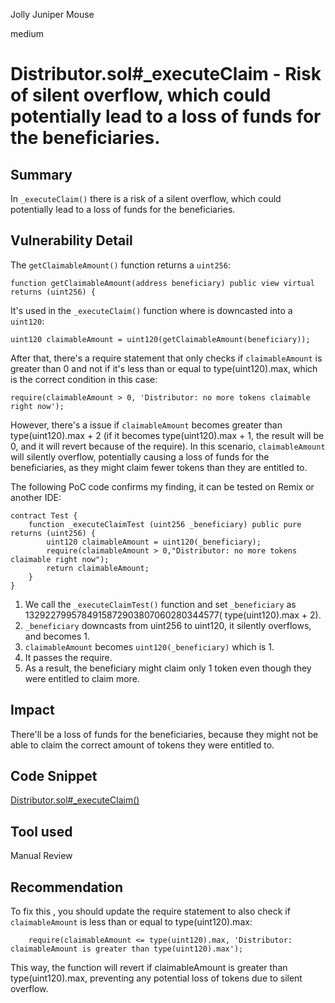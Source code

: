 Jolly Juniper Mouse

medium

# Distributor.sol#_executeClaim - Risk of silent overflow, which could potentially lead to a loss of funds for the beneficiaries.

## Summary

In `_executeClaim()` there is a risk of a silent overflow, which could potentially lead to a loss of funds for the beneficiaries.

## Vulnerability Detail

The `getClaimableAmount()` function returns a `uint256`:

```solidity
function getClaimableAmount(address beneficiary) public view virtual returns (uint256) {
```

It's used in the `_executeClaim()` function where is downcasted into a `uint120`:

```solidity
uint120 claimableAmount = uint120(getClaimableAmount(beneficiary));
```

After that, there's a require statement that only checks if `claimableAmount` is greater than 0 and not if it's less than or equal to type(uint120).max, which is the correct condition in this case:

```solidity
require(claimableAmount > 0, 'Distributor: no more tokens claimable right now');
```

However, there's a issue if `claimableAmount` becomes greater than type(uint120).max + 2 (if it becomes type(uint120).max + 1, the result will be 0, and it will revert because of the require). In this scenario, `claimableAmount` will silently overflow, potentially causing a loss of funds for the beneficiaries, as they might claim fewer tokens than they are entitled to.

The following PoC code confirms my finding, it can be tested on Remix or another IDE:

```solidity
contract Test {
    function _executeClaimTest (uint256 _beneficiary) public pure returns (uint256) {
        uint120 claimableAmount = uint120(_beneficiary);
        require(claimableAmount > 0,"Distributor: no more tokens claimable right now");
        return claimableAmount;
    }
}
```

1. We call the `_executeClaimTest()` function and set `_beneficiary` as 1329227995784915872903807060280344577( type(uint120).max + 2).
2. `_beneficiary` downcasts from uint256 to uint120, it silently overflows, and becomes 1.
3. `claimableAmount` becomes `uint120(_beneficiary)` which is 1.
4. It passes the require.
5. As a result, the beneficiary might claim only 1 token even though they were entitled to claim more.

## Impact

There'll be a loss of funds for the beneficiaries, because they might not be able to claim the correct amount of tokens they were entitled to.

## Code Snippet

[Distributor.sol#_executeClaim()](https://github.com/sherlock-audit/2023-06-tokensoft/blob/main/contracts/contracts/claim/abstract/Distributor.sol#L66C2-L85C4)

## Tool used

Manual Review

## Recommendation

To fix this , you should update the require statement to also check if `claimableAmount` is less than or equal to type(uint120).max:

```solidity
    require(claimableAmount <= type(uint120).max, 'Distributor: claimableAmount is greater than type(uint120).max');
```

This way, the function will revert if claimableAmount is greater than type(uint120).max, preventing any potential loss of tokens due to silent overflow.
